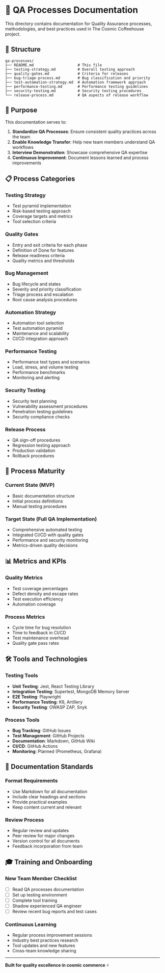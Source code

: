# 🔬 QA Processes Documentation

This directory contains documentation for Quality Assurance processes, methodologies, and best practices used in The Cosmic Coffeehouse project.

## 📁 Structure

```
qa-processes/
├── README.md                    # This file
├── testing-strategy.md          # Overall testing approach
├── quality-gates.md             # Criteria for releases
├── bug-triage-process.md        # Bug classification and priority
├── test-automation-strategy.md  # Automation framework approach
├── performance-testing.md       # Performance testing guidelines
├── security-testing.md          # Security testing procedures
└── release-process.md           # QA aspects of release workflow
```

## 🎯 Purpose

This documentation serves to:

1. **Standardize QA Processes**: Ensure consistent quality practices across the team
2. **Enable Knowledge Transfer**: Help new team members understand QA workflows
3. **Interview Demonstration**: Showcase comprehensive QA expertise
4. **Continuous Improvement**: Document lessons learned and process improvements

## 📋 Process Categories

### Testing Strategy
- Test pyramid implementation
- Risk-based testing approach
- Coverage targets and metrics
- Tool selection criteria

### Quality Gates
- Entry and exit criteria for each phase
- Definition of Done for features
- Release readiness criteria
- Quality metrics and thresholds

### Bug Management
- Bug lifecycle and states
- Severity and priority classification
- Triage process and escalation
- Root cause analysis procedures

### Automation Strategy
- Automation tool selection
- Test automation pyramid
- Maintenance and scalability
- CI/CD integration approach

### Performance Testing
- Performance test types and scenarios
- Load, stress, and volume testing
- Performance benchmarks
- Monitoring and alerting

### Security Testing
- Security test planning
- Vulnerability assessment procedures
- Penetration testing guidelines
- Security compliance checks

### Release Process
- QA sign-off procedures
- Regression testing approach
- Production validation
- Rollback procedures

## 🔄 Process Maturity

### Current State (MVP)
- Basic documentation structure
- Initial process definitions
- Manual testing procedures

### Target State (Full QA Implementation)
- Comprehensive automated testing
- Integrated CI/CD with quality gates
- Performance and security monitoring
- Metrics-driven quality decisions

## 📊 Metrics and KPIs

### Quality Metrics
- Test coverage percentages
- Defect density and escape rates
- Test execution efficiency
- Automation coverage

### Process Metrics
- Cycle time for bug resolution
- Time to feedback in CI/CD
- Test maintenance overhead
- Quality gate pass rates

## 🛠️ Tools and Technologies

### Testing Tools
- **Unit Testing**: Jest, React Testing Library
- **Integration Testing**: Supertest, MongoDB Memory Server
- **E2E Testing**: Playwright
- **Performance Testing**: K6, Artillery
- **Security Testing**: OWASP ZAP, Snyk

### Process Tools
- **Bug Tracking**: GitHub Issues
- **Test Management**: GitHub Projects
- **Documentation**: Markdown, GitHub Wiki
- **CI/CD**: GitHub Actions
- **Monitoring**: Planned (Prometheus, Grafana)

## 📝 Documentation Standards

### Format Requirements
- Use Markdown for all documentation
- Include clear headings and sections
- Provide practical examples
- Keep content current and relevant

### Review Process
- Regular review and updates
- Peer review for major changes
- Version control for all documents
- Feedback incorporation from team

## 🎓 Training and Onboarding

### New Team Member Checklist
- [ ] Read QA processes documentation
- [ ] Set up testing environment
- [ ] Complete tool training
- [ ] Shadow experienced QA engineer
- [ ] Review recent bug reports and test cases

### Continuous Learning
- Regular process improvement sessions
- Industry best practices research
- Tool updates and new features
- Cross-team knowledge sharing

---

**Built for quality excellence in cosmic commerce** ⚡